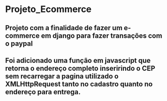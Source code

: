 # Projeto_Ecommerce

## Projeto com a finalidade de fazer um e-commerce em django para fazer transações com o paypal

## Foi adicionado uma função em javascript que retorna o endereço completo inseririndo o CEP sem recarregar a pagina utilizado o XMLHttpRequest tanto no cadastro quanto no endereço para entrega.
